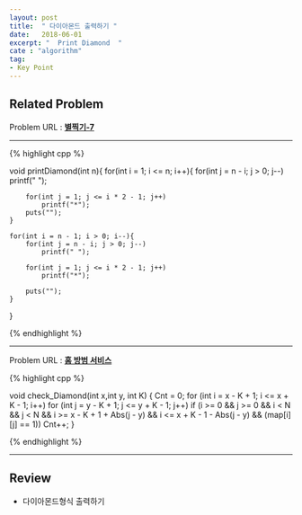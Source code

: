 ```yaml
---
layout: post
title:  " 다이아몬드 출력하기 "
date:   2018-06-01
excerpt: "  Print Diamond  "
cate : "algorithm"
tag:
- Key Point
---
```



## Related Problem

Problem URL : **[별찍기-7](https://www.acmicpc.net/problem/2444)**

---

{% highlight cpp %}

void printDiamond(int n){
    for(int i = 1; i <= n; i++){
        for(int j = n - i; j > 0; j--)
            printf(" ");
        
        for(int j = 1; j <= i * 2 - 1; j++)
            printf("*");
        puts("");
    }
    
    for(int i = n - 1; i > 0; i--){
        for(int j = n - i; j > 0; j--)
            printf(" ");
        
        for(int j = 1; j <= i * 2 - 1; j++)
            printf("*");
        
        puts("");
    }
}
 
{% endhighlight %}


---


Problem URL : **[홈 방범 서비스](https://www.swexpertacademy.com/main/code/problem/problemDetail.do?contestProbId=AV5V61LqAf8DFAWu)**

{% highlight cpp %}


void check_Diamond(int x,int y, int K) {
    Cnt = 0;
    for (int i = x - K + 1; i <= x + K - 1; i++)
        for (int j = y - K + 1; j <= y + K - 1; j++)
            if (i >= 0 && j >= 0 && i < N && j < N &&
                i >= x - K + 1 + Abs(j - y) &&
                i <= x + K - 1 - Abs(j - y) &&
                (map[i][j] == 1))
                Cnt++;
}


{% endhighlight %}


---

## Review

* 다이아몬드형식 출력하기

